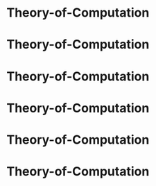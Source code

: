# Theory-of-Computation
# Theory-of-Computation
# Theory-of-Computation
# Theory-of-Computation
# Theory-of-Computation
# Theory-of-Computation
